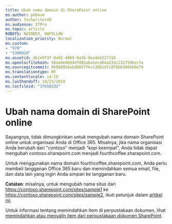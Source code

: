 ```yaml
---
title: Ubah nama domain di SharePoint online
ms.author: pebaum
author: Techwriter40
ms.audience: ITPro
ms.topic: article
ROBOTS: NOINDEX, NOFOLLOW
localization_priority: Normal
ms.custom:
- "978"
- "5300028"
ms.assetid: db1e9f37-0a02-4869-9a2b-9eadeb22f318
ms.openlocfilehash: 58da0e0dd4d7d02aba1ecd64a23dc2227596ec7a
ms.sourcegitcommit: 0b06093dabd685f76cc39b1d7c0f8b03883b6e79
ms.translationtype: MT
ms.contentlocale: id-ID
ms.lasthandoff: 10/25/2019
ms.locfileid: "37658332"
---
```

# <a name="change-domain-name-in-sharepoint-online"></a>Ubah nama domain di SharePoint online

Sayangnya, tidak dimungkinkan untuk mengubah nama domain SharePoint online untuk organisasi Anda di Office 365. Misalnya, jika nama organisasi Anda berubah dari "contoso" menjadi "kopi keempat", Anda tidak dapat mengubah contoso.sharepoint.com menjadi fourthcoffee.sharepoint.com.
  
Untuk menggunakan nama domain fourthcoffee.sharepoint.com, Anda perlu membeli langganan Office 365 baru dan memindahkan semua email, file, dan data lain yang ingin Anda simpan ke langganan baru.
  
 **Catatan**: misalnya, untuk mengubah nama situs dari https://contoso.sharepoint.com/sites/sample1 ke https://contoso.sharepoint.com/sites/sample2, ikuti petunjuk dalam [artikel ini](https://docs.microsoft.com/sharepoint/change-site-address). 
  
Untuk informasi tentang memindahkan item di perpustakaan dokumen, lihat [memindahkan atau menyalin item dari perpustakaan dokumen SharePoint](https://go.microsoft.com/fwlink/?linkid=2025831).
  